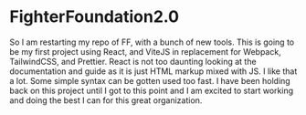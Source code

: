 # FighterFoundation2.0
So I am restarting my repo of FF, with a bunch of new tools. This is going to be my first project using React, and ViteJS in replacement for Webpack, TailwindCSS, and Prettier. 
React is not too daunting looking at the documentation and guide as it is just HTML markup mixed with JS. I like that a lot. Some simple syntax can be gotten used too fast. I have been holding back on this project until I got to this
point and I am excited to start working and doing the best I can for this great organization.
